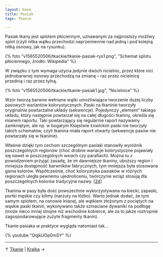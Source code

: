 ```yaml
---
layout: base
title: Pasiak
tags: Tkanie

---
```

Pasiak tkany jest splotem płóciennym, uznawanym za najprostszy możliwy splot (czyli nitka wątku przechodzi naprzemiennie nad jedną i pod kolejną nitką osnowy, jak na rysunku).

{% foto "v1565520506/tkackie/tkanie-pasiak-rys1.png", "Schemat splotu płóciennego, źródło: Wikipedia" %}

W związku z tym wymaga użycia jedynie dwóch nicielnic, przez które nici jednobarwnej osnowy przechodzą na zmianę – raz przez nicielnicę przednią i raz przez tylną.

{% foto "v1565520506/tkackie/tkanie-pasiak1.jpg", "Nicielnice" %}

Wzór tworzą barwne wełniane wątki umożliwiające tworzenie dużej liczby pasowych wariantów kolorystycznych. Paski na tkaninie tworzyły oryginalnie powtarzalne układy (sekwencje). Pojedynczy „element” takiego układu, który następnie powtarzał się na całej długości tkaniny, określa się mianem raportu. Taki powtarzający się regularnie raport nazywamy zamkniętym, ale np. w bogatym Księstwie Łowickim paski nie tworzyły takich schematów, czyli tkanina miała raport otwarty (sekwencje pasów nie powtarzały się w tkaninie).

Właśnie dzięki tym cechom szczególnym pasiaki stanowiły wyróżnik poszczególnych regionów (choć drobne wariacje kolorystyczne pojawiały się nawet w poszczególnych wsiach czy parafiach). Można tu z powodzeniem przyjąć zasadę, że im dawniejsze tkaniny, uboższy region i mniejsza dostępność barwników fabrycznych, tym mniejsza była stosowana gama kolorów. Współcześnie, choć kolorystyka pasiaków w różnych regionach uległa pewnemu ujednoliceniu, twórczynie wciąż stosują dla poszczególnych kolorów tradycyjne nazwy. \[[24](/bibliografia/#main)\]

Tkanina w pasy była dość powszechnie wykorzystywana na kiecki, zapaski, portki męskie czy kilimy (narzuty na łóżko). Warto jednak dodać, że tym samym splotem, na osnowie lnianej, ale wątkiem złożonym z pociętych na wąskie paski tkanin, wykonywano także szmaciane dywaniki na podłogę (może nieco mniej strojne niż wschodnie kobierce, ale za to jakże roztropnie zagospodarowujące zużyte fragmenty tkanin).

Tkanie pasiaka w praktyce wygląda natomiast tak…

{% youtube "OqjkUOp0mSY" %}

***

↑ [Tkanie](/tkanie/#main) | [Krajka](/tkanie/krajka/#main) →